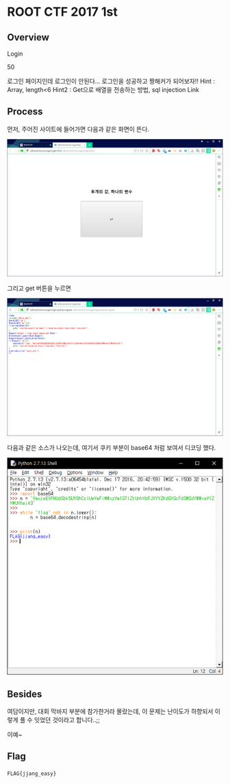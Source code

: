 # ROOT CTF 2017 1st
## Overview
Login

50

로그인 페이지인데 로그인이 안된다... 
로그인을 성공하고 짱해커가 되어보자!!
Hint : Array, length<6
Hint2 : Get으로 배열을 전송하는 방법, sql injection
Link

## Process

먼저, 주어진 사이트에 들어가면 다음과 같은 화면이 뜬다.

![Process1](./Process1.PNG)

그리고 get 버튼을 누르면

![Process2](./Process2.PNG)

다음과 같은 소스가 나오는데, 여기서 쿠키 부분이 base64 처럼 보여서 디코딩 했다.

![Process3](./Process3.PNG)

## Besides

여담이지만, 대회 막바지 부분에 참가한거라 몰랐는데, 이 문제는 난이도가 하향되서 이렇게 풀 수 잇었던 것이라고 합니다..;;

이예~

## Flag
`FLAG{jjang_easy}`